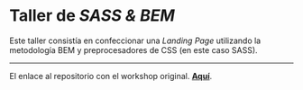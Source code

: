# **Taller de _SASS & BEM_**

Este taller consistía en confeccionar una _Landing Page_ utilizando la metodología BEM y preprocesadores de CSS (en este caso SASS).

---

El enlace al repositorio con el workshop original. [**Aquí**](https://github.com/teffcode/sass-workshop).
